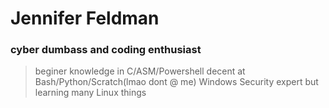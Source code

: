 
# Jennifer Feldman

### cyber dumbass and coding enthusiast

>beginer knowledge in C/ASM/Powershell
>decent at Bash/Python/Scratch(lmao dont @ me)
>Windows Security expert but learning many Linux things
